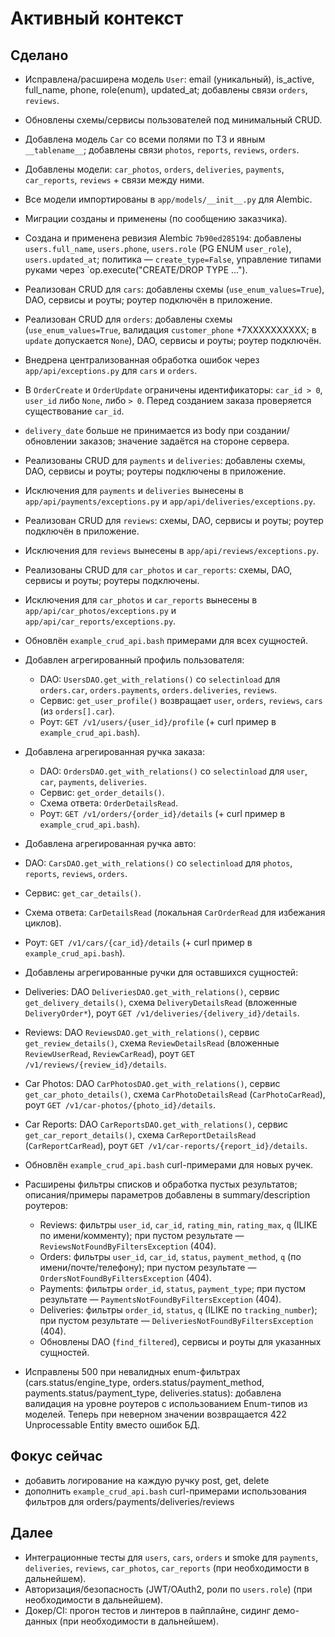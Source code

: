 # Активный контекст

## Сделано
- Исправлена/расширена модель `User`: email (уникальный), is_active, full_name, phone, role(enum), updated_at; добавлены связи `orders`, `reviews`.
- Обновлены схемы/сервисы пользователей под минимальный CRUD.
- Добавлена модель `Car` со всеми полями по ТЗ и явным `__tablename__`; добавлены связи `photos`, `reports`, `reviews`, `orders`.
- Добавлены модели: `car_photos`, `orders`, `deliveries`, `payments`, `car_reports`, `reviews` + связи между ними.
- Все модели импортированы в `app/models/__init__.py` для Alembic.
- Миграции созданы и применены (по сообщению заказчика).
- Создана и применена ревизия Alembic `7b90ed285194`: добавлены `users.full_name`, `users.phone`, `users.role` (PG ENUM `user_role`), `users.updated_at`; политика — `create_type=False`, управление типами руками через `op.execute("CREATE/DROP TYPE ...").
 - Реализован CRUD для `cars`: добавлены схемы (`use_enum_values=True`), DAO, сервисы и роуты; роутер подключён в приложение.
 - Реализован CRUD для `orders`: добавлены схемы (`use_enum_values=True`, валидация `customer_phone` +7XXXXXXXXXX; в `update` допускается `None`), DAO, сервисы и роуты; роутер подключён.
 - Внедрена централизованная обработка ошибок через `app/api/exceptions.py` для `cars` и `orders`.
 - В `OrderCreate` и `OrderUpdate` ограничены идентификаторы: `car_id > 0`, `user_id` либо `None`, либо `> 0`. Перед созданием заказа проверяется существование `car_id`.
 - `delivery_date` больше не принимается из body при создании/обновлении заказов; значение задаётся на стороне сервера.
 - Реализованы CRUD для `payments` и `deliveries`: добавлены схемы, DAO, сервисы и роуты; роутеры подключены в приложение.
 - Исключения для `payments` и `deliveries` вынесены в `app/api/payments/exceptions.py` и `app/api/deliveries/exceptions.py`.
 - Реализован CRUD для `reviews`: схемы, DAO, сервисы и роуты; роутер подключён в приложение.
 - Исключения для `reviews` вынесены в `app/api/reviews/exceptions.py`.
 - Реализованы CRUD для `car_photos` и `car_reports`: схемы, DAO, сервисы и роуты; роутеры подключены.
 - Исключения для `car_photos` и `car_reports` вынесены в `app/api/car_photos/exceptions.py` и `app/api/car_reports/exceptions.py`.
 - Обновлён `example_crud_api.bash` примерами для всех сущностей.
- Добавлен агрегированный профиль пользователя:
  - DAO: `UsersDAO.get_with_relations()` со `selectinload` для `orders.car`, `orders.payments`, `orders.deliveries`, `reviews`.
  - Сервис: `get_user_profile()` возвращает `user`, `orders`, `reviews`, `cars` (из `orders[].car`).
  - Роут: `GET /v1/users/{user_id}/profile` (+ curl пример в `example_crud_api.bash`).
- Добавлена агрегированная ручка заказа:
  - DAO: `OrdersDAO.get_with_relations()` со `selectinload` для `user`, `car`, `payments`, `deliveries`.
  - Сервис: `get_order_details()`.
  - Схема ответа: `OrderDetailsRead`.
  - Роут: `GET /v1/orders/{order_id}/details` (+ curl пример в `example_crud_api.bash`).
 - Добавлена агрегированная ручка авто:
  - DAO: `CarsDAO.get_with_relations()` со `selectinload` для `photos`, `reports`, `reviews`, `orders`.
  - Сервис: `get_car_details()`.
  - Схема ответа: `CarDetailsRead` (локальная `CarOrderRead` для избежания циклов).
  - Роут: `GET /v1/cars/{car_id}/details` (+ curl пример в `example_crud_api.bash`).

 - Добавлены агрегированные ручки для оставшихся сущностей:
  - Deliveries: DAO `DeliveriesDAO.get_with_relations()`, сервис `get_delivery_details()`,
    схема `DeliveryDetailsRead` (вложенные `DeliveryOrder*`), роут `GET /v1/deliveries/{delivery_id}/details`.
  - Reviews: DAO `ReviewsDAO.get_with_relations()`, сервис `get_review_details()`,
    схема `ReviewDetailsRead` (вложенные `ReviewUserRead`, `ReviewCarRead`), роут `GET /v1/reviews/{review_id}/details`.
  - Car Photos: DAO `CarPhotosDAO.get_with_relations()`, сервис `get_car_photo_details()`,
    схема `CarPhotoDetailsRead` (`CarPhotoCarRead`), роут `GET /v1/car-photos/{photo_id}/details`.
  - Car Reports: DAO `CarReportsDAO.get_with_relations()`, сервис `get_car_report_details()`,
    схема `CarReportDetailsRead` (`CarReportCarRead`), роут `GET /v1/car-reports/{report_id}/details`.
  - Обновлён `example_crud_api.bash` curl-примерами для новых ручек.

- Расширены фильтры списков и обработка пустых результатов; описания/примеры параметров добавлены в summary/description роутеров:
  - Reviews: фильтры `user_id`, `car_id`, `rating_min`, `rating_max`, `q` (ILIKE по имени/комменту);
    при пустом результате — `ReviewsNotFoundByFiltersException` (404).
  - Orders: фильтры `user_id`, `car_id`, `status`, `payment_method`, `q` (по имени/почте/телефону);
    при пустом результате — `OrdersNotFoundByFiltersException` (404).
  - Payments: фильтры `order_id`, `status`, `payment_type`;
    при пустом результате — `PaymentsNotFoundByFiltersException` (404).
  - Deliveries: фильтры `order_id`, `status`, `q` (ILIKE по `tracking_number`);
    при пустом результате — `DeliveriesNotFoundByFiltersException` (404).
  - Обновлены DAO (`find_filtered`), сервисы и роуты для указанных сущностей.

- Исправлены 500 при невалидных enum-фильтрах (cars.status/engine_type, orders.status/payment_method,
  payments.status/payment_type, deliveries.status): добавлена валидация на уровне роутеров с использованием
  Enum-типов из моделей. Теперь при неверном значении возвращается 422 Unprocessable Entity вместо ошибок БД.

## Фокус сейчас
 - добавить логирование на каждую ручку post, get, delete
 - дополнить `example_crud_api.bash` curl-примерами использования фильтров для orders/payments/deliveries/reviews

## Далее
 - Интеграционные тесты для `users`, `cars`, `orders` и smoke для
   `payments`, `deliveries`, `reviews`, `car_photos`, `car_reports` (при необходимости в дальнейшем).
 - Авторизация/безопасность (JWT/OAuth2, роли по `users.role`) (при необходимости в дальнейшем).
 - Докер/CI: прогон тестов и линтеров в пайплайне, сидинг демо-данных (при необходимости в дальнейшем).
